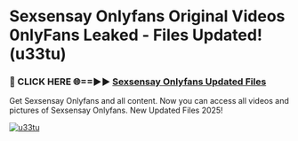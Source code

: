 # Sexsensay Onlyfans Original Videos 0nlyFans Leaked - Files Updated! (u33tu)

<h3>🔴 CLICK HERE 🌐==►► <a href="https://tinyurl.com/ehrbuxhb" rel="nofollow">Sexsensay Onlyfans Updated Files</a></h3>

Get Sexsensay Onlyfans and all content. Now you can access all videos and pictures of Sexsensay Onlyfans. New Updated Files 2025!

[![u33tu](https://i.imgur.com/lVYEuWS.gif)](https://tinyurl.com/ehrbuxhb)
